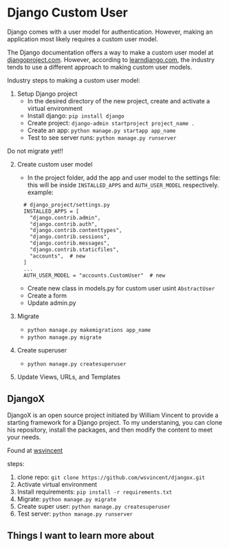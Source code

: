 # Django Custom User

Django comes with a user model for authentication. However, making an application most likely requires a custom user model.

The Django documentation offers a way to make a custom user model at [djangoproject.com](https://docs.djangoproject.com/en/4.0/topics/auth/customizing/#a-full-example). However, according to [learndjango.com](https://learndjango.com/tutorials/django-custom-user-model), the industry tends to use a different approach to making custom user models.

Industry steps to making a custom user model:

1. Setup Django project
    - In the desired directory of the new project, create and activate a virtual environment
    - Install django: `pip install django`
    - Create project: `django-admin startproject project_name .`
    - Create an app: `python manage.py startapp app_name`
    - Test to see server runs: `python manage.py runserver`

Do not migrate yet!!

2. Create custom user model
    - In the project folder, add the app and user model to the settings file:
    this will be inside `INSTALLED_APPS` and `AUTH_USER_MODEL` respectively.
    example:

    ```txt
      # django_project/settings.py
      INSTALLED_APPS = [
        "django.contrib.admin",
        "django.contrib.auth",
        "django.contrib.contenttypes",
        "django.contrib.sessions",
        "django.contrib.messages",
        "django.contrib.staticfiles",
        "accounts",  # new
      ]
      ...
      AUTH_USER_MODEL = "accounts.CustomUser"  # new
    ```

    - Create new class in models.py for custom user usint `AbstractUser`
    - Create a form
    - Update admin.py

3. Migrate
    - `python manage.py makemigrations app_name`
    - `python manage.py migrate`

4. Create superuser
    - `python manage.py createsuperuser`

5. Update Views, URLs, and Templates

## DjangoX

DjangoX is an open source project initiated by William Vincent to provide a starting framework for a Django project. To my understaning, you can clone his repository, install the packages, and then modify the content to meet your needs.

Found at [wsvincent](https://github.com/wsvincent/djangox)

steps:

1. clone repo: `git clone https://github.com/wsvincent/djangox.git`
2. Activate virtual environment
3. Install requirements: `pip install -r requirements.txt`
4. Migrate: `python manage.py migrate`
5. Create super user: `python manage.py createsuperuser`
6. Test server: `python manage.py runserver`

## Things I want to learn more about
